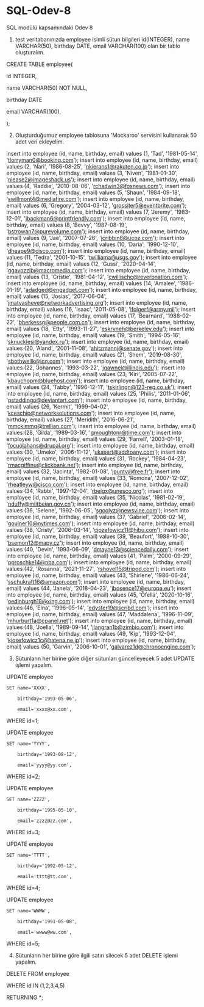 # SQL-Odev-8
SQL modülü kapsamındaki Odev 8
1. test veritabanınızda employee isimli sütun bilgileri id(INTEGER), name VARCHAR(50), birthday DATE, email VARCHAR(100) olan bir tablo oluşturalım.

CREATE TABLE employee(
  
  id INTEGER,
	
  name VARCHAR(50) NOT NULL,
	
  birthday DATE
  
  email VARCHAR(100),
	
  );

2. Oluşturduğumuz employee tablosuna 'Mockaroo' servisini kullanarak 50 adet veri ekleyelim.

insert into employee (id, name, birthday, email) values (1, 'Tad', '1981-05-14', 'tlorryman0@booking.com');
insert into employee (id, name, birthday, email) values (2, 'Nari', '1986-08-25', 'nkierans1@rakuten.co.jp');
insert into employee (id, name, birthday, email) values (3, 'Niven', '1981-01-30', 'nlease2@imageshack.us');
insert into employee (id, name, birthday, email) values (4, 'Raddie', '2010-08-06', 'rchadwin3@foxnews.com');
insert into employee (id, name, birthday, email) values (5, 'Shaun', '1984-09-18', 'swillmont4@mediafire.com');
insert into employee (id, name, birthday, email) values (6, 'Gregory', '2004-03-12', 'grossiter5@eventbrite.com');
insert into employee (id, name, birthday, email) values (7, 'Jeremy', '1983-12-01', 'jbackman6@printfriendly.com');
insert into employee (id, name, birthday, email) values (8, 'Bevvy', '1987-08-19', 'bstrowan7@purevolume.com');
insert into employee (id, name, birthday, email) values (9, 'Jae', '2007-07-26', 'jcribbin8@ucoz.com');
insert into employee (id, name, birthday, email) values (10, 'Daria', '1990-12-10', 'dheape9@cisco.com');
insert into employee (id, name, birthday, email) values (11, 'Tedra', '2001-10-15', 'twilliama@usgs.gov');
insert into employee (id, name, birthday, email) values (12, 'Gussi', '2020-04-14', 'ggavozzib@macromedia.com');
insert into employee (id, name, birthday, email) values (13, 'Cristie', '1981-04-12', 'cwillischc@reverbnation.com');
insert into employee (id, name, birthday, email) values (14, 'Amalee', '1986-01-19', 'adadged@engadget.com');
insert into employee (id, name, birthday, email) values (15, 'Josias', '2017-06-04', 'jmatyasheve@networkadvertising.org');
insert into employee (id, name, birthday, email) values (16, 'Isaac', '2011-05-08', 'ifolgerf@army.mil');
insert into employee (id, name, birthday, email) values (17, 'Bearnard', '1988-02-22', 'bherkessg@people.com.cn');
insert into employee (id, name, birthday, email) values (18, 'Etty', '1993-11-27', 'eskryneh@berkeley.edu');
insert into employee (id, name, birthday, email) values (19, 'Smith', '1994-05-16', 'sknucklesi@yandex.ru');
insert into employee (id, name, birthday, email) values (20, 'Aland', '2001-11-08', 'ahitzmannj@senate.gov');
insert into employee (id, name, birthday, email) values (21, 'Shem', '2019-08-30', 'sbothwellk@icq.com');
insert into employee (id, name, birthday, email) values (22, 'Johannes', '1993-03-22', 'jgawnel@illinois.edu');
insert into employee (id, name, birthday, email) values (23, 'Kiri', '2005-07-22', 'kbauchopm@bluehost.com');
insert into employee (id, name, birthday, email) values (24, 'Tabby', '1996-12-11', 'tskirlingn@123-reg.co.uk');
insert into employee (id, name, birthday, email) values (25, 'Philis', '2011-01-06', 'pstaddingo@deviantart.com');
insert into employee (id, name, birthday, email) values (26, 'Kermit', '1999-04-02', 'kceschip@networksolutions.com');
insert into employee (id, name, birthday, email) values (27, 'Meridith', '2016-06-21', 'mmckimmq@trellian.com');
insert into employee (id, name, birthday, email) values (28, 'Gilda', '1989-03-16', 'gmoughtonr@time.com');
insert into employee (id, name, birthday, email) values (29, 'Farrell', '2003-01-18', 'focuolahans@drupal.org');
insert into employee (id, name, birthday, email) values (30, 'Umeko', '2006-11-12', 'ukasert@addtoany.com');
insert into employee (id, name, birthday, email) values (31, 'Rockey', '1984-04-23', 'rmacgiffinu@clickbank.net');
insert into employee (id, name, birthday, email) values (32, 'Jacinta', '1982-01-08', 'jpuntv@free.fr');
insert into employee (id, name, birthday, email) values (33, 'Romona', '2007-12-02', 'rheatleyw@cisco.com');
insert into employee (id, name, birthday, email) values (34, 'Rabbi', '1997-12-04', 'rbeigx@unesco.org');
insert into employee (id, name, birthday, email) values (35, 'Nicolas', '1981-02-19', 'nduffy@miitbeian.gov.cn');
insert into employee (id, name, birthday, email) values (36, 'Selene', '1992-06-05', 'sgoolyz@newsvine.com');
insert into employee (id, name, birthday, email) values (37, 'Gabriel', '2006-02-14', 'goulner10@nytimes.com');
insert into employee (id, name, birthday, email) values (38, 'Cristy', '2006-03-14', 'cjozefowicz11@hibu.com');
insert into employee (id, name, birthday, email) values (39, 'Beaufort', '1988-10-30', 'bsemon12@mapy.cz');
insert into employee (id, name, birthday, email) values (40, 'Devin', '1993-06-09', 'dmayne13@sciencedaily.com');
insert into employee (id, name, birthday, email) values (41, 'Palm', '2000-09-29', 'pproschke14@nba.com');
insert into employee (id, name, birthday, email) values (42, 'Rosanna', '2021-11-27', 'rshovel15@tripod.com');
insert into employee (id, name, birthday, email) values (43, 'Shirlene', '1986-06-24', 'sschukraft16@amazon.com');
insert into employee (id, name, birthday, email) values (44, 'Janela', '2018-04-23', 'jbosence17@europa.eu');
insert into employee (id, name, birthday, email) values (45, 'Ofella', '2020-10-16', 'oedinburgh18@xing.com');
insert into employee (id, name, birthday, email) values (46, 'Elna', '1996-05-14', 'edyster19@scribd.com');
insert into employee (id, name, birthday, email) values (47, 'Maddalena', '1996-11-09', 'mhurburt1a@cpanel.net');
insert into employee (id, name, birthday, email) values (48, 'Joella', '1989-09-14', 'jlangran1b@zimbio.com');
insert into employee (id, name, birthday, email) values (49, 'Kip', '1993-12-04', 'kjosefowicz1c@hatena.ne.jp');
insert into employee (id, name, birthday, email) values (50, 'Garvin', '2006-10-01', 'galvarez1d@chronoengine.com');

3. Sütunların her birine göre diğer sütunları güncelleyecek 5 adet UPDATE işlemi yapalım.

UPDATE employee

    SET name='XXXX',
    
        birthday='1993-05-06',
        
        email='xxxx@xx.com',

WHERE id=1;

UPDATE employee

    SET name='YYYY',
    
        birthday='1993-08-12',
        
        email='yyyy@yy.com',

WHERE id=2;

UPDATE employee

    SET name='ZZZZ',
    
        birthday='1995-05-10',
        
        email='zzzz@zz.com',

WHERE id=3;

UPDATE employee

    SET name='TTTT',
    
        birthday='1992-05-12',
        
        email='tttt@tt.com',

WHERE id=4;

UPDATE employee

    SET name='WWWW',
    
        birthday='1991-05-08',
        
        email='wwww@ww.com',

WHERE id=5;

4. Sütunların her birine göre ilgili satırı silecek 5 adet DELETE işlemi yapalım.

DELETE FROM employee

WHERE id IN (1,2,3,4,5)

RETURNING *;
